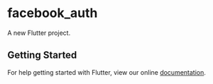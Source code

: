 # facebook_auth

A new Flutter project.

## Getting Started

For help getting started with Flutter, view our online
[documentation](https://flutter.io/).
